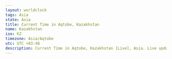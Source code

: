 ```yaml
---
layout: worldclock
tags: Asia
state: Asia
title: Current Time in Aqtobe, Kazakhstan
name: Kazakhstan
iso: KZ
timezone: Asia/Aqtobe
utc: UTC +03:48
description: Current Time in Aqtobe, Kazakhstan [Live], Asia. Live update now time in Aqtobe, timezone Asia/Aqtobe, UTC +03:48, Country ISO code & Current Local Time.
---
```


